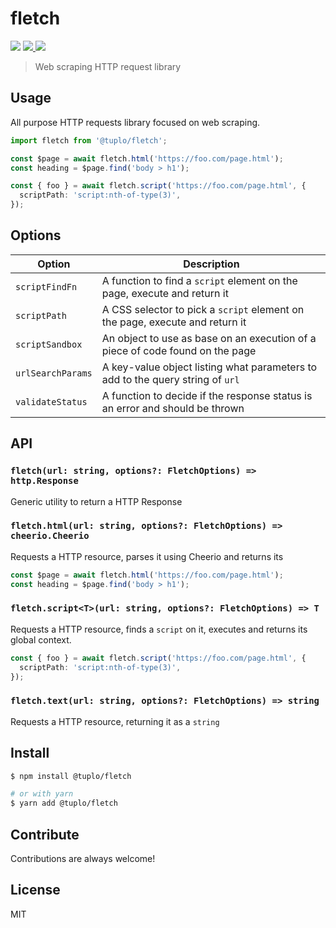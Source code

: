 # fletch

<p>
  <img src="https://img.shields.io/npm/v/@tuplo/fletch">
  <a href="https://codecov.io/gh/tuplo/fletch">
    <img src="https://codecov.io/gh/tuplo/fletch/branch/main/graph/badge.svg?token=2JFH83P3UW"/>
  </a>
  <img src="https://github.com/tuplo/fletch/workflows/Build/badge.svg">
</p>

> Web scraping HTTP request library

## Usage

All purpose HTTP requests library focused on web scraping.

```typescript
import fletch from '@tuplo/fletch';

const $page = await fletch.html('https://foo.com/page.html');
const heading = $page.find('body > h1');

const { foo } = await fletch.script('https://foo.com/page.html', {
  scriptPath: 'script:nth-of-type(3)',
});
```

## Options

| Option            | Description                                                                    |
| ----------------- | ------------------------------------------------------------------------------ |
| `scriptFindFn`    | A function to find a `script` element on the page, execute and return it       |
| `scriptPath`      | A CSS selector to pick a `script` element on the page, execute and return it   |
| `scriptSandbox`   | An object to use as base on an execution of a piece of code found on the page  |
| `urlSearchParams` | A key-value object listing what parameters to add to the query string of `url` |
| `validateStatus`  | A function to decide if the response status is an error and should be thrown   |

## API

### `fletch(url: string, options?: FletchOptions) => http.Response`

Generic utility to return a HTTP Response

### `fletch.html(url: string, options?: FletchOptions) => cheerio.Cheerio`

Requests a HTTP resource, parses it using Cheerio and returns its

```typescript
const $page = await fletch.html('https://foo.com/page.html');
const heading = $page.find('body > h1');
```

### `fletch.script<T>(url: string, options?: FletchOptions) => T`

Requests a HTTP resource, finds a `script` on it, executes and returns its global context.

```typescript
const { foo } = await fletch.script('https://foo.com/page.html', {
  scriptPath: 'script:nth-of-type(3)',
});
```

### `fletch.text(url: string, options?: FletchOptions) => string`

Requests a HTTP resource, returning it as a `string`

## Install

```bash
$ npm install @tuplo/fletch

# or with yarn
$ yarn add @tuplo/fletch
```

## Contribute

Contributions are always welcome!

## License

MIT
